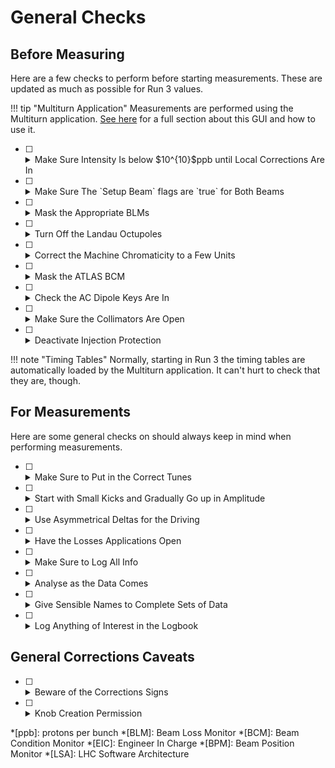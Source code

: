 # General Checks

## Before Measuring

Here are a few checks to perform before starting measurements.
These are updated as much as possible for Run 3 values.

!!! tip "Multiturn Application"
    Measurements are performed using the Multiturn application.
    [See here](../../guis/multiturn/gui.md) for a full section about this GUI and how to use it.

- [ ] <details class="nodeco"><summary>Make Sure Intensity Is below $10^{10}$ppb until Local Corrections Are In</summary>
      <p> After local corrections, we can move to having 3 bunches (each below $10^{10}$ppb) evenly spaced along the ring.
      </p></details>

- [ ] <details class="nodeco"><summary>Make Sure The `Setup Beam` flags are `true` for Both Beams</summary>
      <p> When looking at the LHC Page 1 Vistage, in the "BIS status and SMP flags" section the `Setup Beam` row should be green (`true`) for both beams.
      </p></details>

- [ ] <details class="nodeco"><summary>Mask the Appropriate BLMs</summary>
      <p> It is possible to "mask" some of the BLMs, which means making sure they won't trigger any beam dump. They are essentially ignored in the interlocked system when masked.
      </p></details>

- [ ] <details class="nodeco"><summary>Turn Off the Landau Octupoles</summary>
      <p> Unless you specifically need them on for your measurements (ampdet & co).
      These are the MO elements.
      </p></details>

- [ ] <details class="nodeco"><summary>Correct the Machine Chromaticity to a Few Units</summary>
      <p> In the past we've used $2$, which we will most likely keep using in Run 3.
      </p></details>

- [ ] <details class="nodeco"><summary>Mask the ATLAS BCM</summary>
      <p> This status should be visible in the Multiturn application (better check still).
      The only way to change this setting is by contacting the ATLAS control room.
      See with the EIC to get in touch.
      </p></details>

- [ ] <details class="nodeco"><summary>Check the AC Dipole Keys Are In</summary>
      <p> Or MKA if that's used.
      </p></details>

- [ ] <details class="nodeco"><summary>Make Sure the Collimators Are Open</summary>
      <p> There should be a pre-made setting for this.
      </p></details>

- [ ] <details class="nodeco"><summary>Deactivate Injection Protection</summary>
      <p> Only if measuring at injection, ask the EIC to deactivate this setting.
      </p></details>

!!! note "Timing Tables"
    Normally, starting in Run 3 the timing tables are automatically loaded by the Multiturn application.
    It can't hurt to check that they are, though.

## For Measurements

Here are some general checks on should always keep in mind when performing measurements.

- [ ] <details class="nodeco"><summary>Make Sure to Put in the Correct Tunes</summary>
      <p> At top energy we're usually at $Q_x = 62.31$, $Q_y = 60.32$.
      </p></details>

- [ ] <details class="nodeco"><summary>Start with Small Kicks and Gradually Go up in Amplitude</summary>
      <p> For linear kicks we aim for $\sim 2mm$ in the arcs.
      The value should be displayed in Multiturn, and after a kick one can directly check the BPM data in the application.
      </p></details>

- [ ] <details class="nodeco"><summary>Use Asymmetrical Deltas for the Driving</summary>
      <p> Do not set $|\Delta Q_x| = |\Delta Q_y|$ for the AC Dipole.
      We usually go for $\Delta Q_x = -0.01$ and $\Delta Q_y = 0.012$.
      Don't drive on the tune, you don't want to see what happens then ;)
      </p></details>

- [ ] <details class="nodeco"><summary>Have the Losses Applications Open</summary>
      <p> When kicking from Multiturn, keep an eye on the losses application for unexpected spikes.
      </p></details>

- [ ] <details class="nodeco"><summary>Make Sure to Log All Info</summary>
      <p> Starting in Run 3 a decent amount of automatic logging should be implemented.
      However, one should always check and make sure to log all relevant information: fill number, location of measurement files etc.
      </p></details>

- [ ] <details class="nodeco"><summary>Analyse as the Data Comes</summary>
      <p> As much as possible, let's make sure people analysing the kick data do not fall behind the kickers.
      If you're a kicker, coordinate with you analyst to stay in sync.
      </p></details>

- [ ] <details class="nodeco"><summary>Give Sensible Names to Complete Sets of Data</summary>
      <p> When an analysis is done on a complete group of kicks, try to find a descriptive name.
      See the [info page][about_procedures] for naming conventions.
      </p></details>

- [ ] <details class="nodeco"><summary>Log Anything of Interest in the Logbook</summary>
      <p> It doesn't hurt to have a lot of information.
      </p></details>

## General Corrections Caveats

- [ ] <details class="nodeco"><summary>Beware of the Corrections Signs</summary>
      For a quick (but rough) reference see [this old note][polarity_acc_note]{target=_blank} and [this 2022 presentation][riccardo_lhc_polarity]{target=_blank} by Riccardo.
      - [ ] <details class="nodeco"><summary>Calculated Global Corrections</summary>
            <p> The calculated global correction are really corrections and should be trimmed in with a positive sign.
            </p></details>
      - [ ] <details class="nodeco"><summary>Skew Magnets</summary>
            <p> All skew magnets are inversed in LSA / MAD-X conventions and the calculated corrections for these should be trimmed in with an opposite sign (that means calculated correction * -1).
            </p></details>
      - [ ] <details class="nodeco"><summary>Triplets</summary>
            <p> The triplets are tricky as all three are powered in series with a common knob, then some have an additional trim.
            Calculated corrections should be *sign-swapped for Q1 and Q3 but not for Q2*.
            If creating new knobs is needed, see with the EIC.
            </p></details>
      - [ ] <details class="nodeco"><summary>Local Corrections</summary>
            <p> Decide on a convention for how we output the corrections (`omc3` or `BetaBeat.src`) and how to use them? Do checks on friday for that!
            </p></details>

- [ ] <details class="nodeco"><summary>Knob Creation Permission</summary>
      <p> It is not enough to be logged in as `lhcop` to create knobs for corrections.
      Both Tobias and Ewen have the permissions, if they aren't present see with the EIC and they should be able to give permissions.
      </p></details>

[about_procedures]: about.md
[polarity_acc_note]: https://cds.cern.ch/record/1667590/files/CERN-ACC-NOTE-2014-0012.pdf
[riccardo_lhc_polarity]: https://indico.cern.ch/event/1225615/contributions/5155824/attachments/2564269/4420427/Investigation%20on%20triplet%20polarity.pdf

*[ppb]: protons per bunch
*[BLM]: Beam Loss Monitor
*[BCM]: Beam Condition Monitor
*[EIC]: Engineer In Charge
*[BPM]: Beam Position Monitor
*[LSA]: LHC Software Architecture
